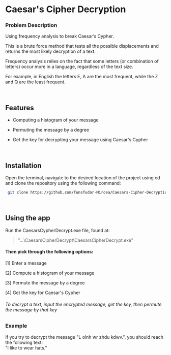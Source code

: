 # Caesar's Cipher Decryption

### Problem Description
Using frequency analysis to break Caesar’s Cypher.

This is a brute force method that tests all the possible displacements and returns the most likely decryption of a text.

Frequency analysis relies on the fact that some letters (or combination of letters) occur more in a language, regardless of the text size. 

For example, in English the letters E, A are the most frequent, while the Z and Q are the least frequent.

&nbsp;

## Features

* Computing a histogram of your message

*  Permuting the message by a degree

* Get the key for decrypting your message using Caesar's Cypher


&nbsp;


## Installation

Open the terminal, navigate to the desired location of the project using cd and clone the repository using the following command:
```bash
 git clone https://github.com/TunsTudor-Mircea/Caesars-Cipher-Decryption.git
```

&nbsp;


## Using the app

Run the CaesarsCypherDecrypt.exe file, found at:
> "...\CaesarsCipherDecrypt\CaesarsCipherDecrypt.exe"

#### Then pick through the following options:

[1] Enter a message

[2] Compute a histogram of your message

[3] Permute the message by a degree

[4] Get the key for Caesar's Cypher


###### To decrypt a text, input the encrypted message, get the key, then permute the message by that key

### Example

If you try to decrypt the message "L olnh wr zhdu kdwv.", you should reach the following text:  
"I like to wear hats."
#
